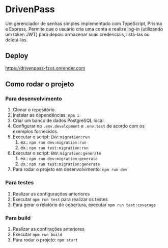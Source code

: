 # DrivenPass

Um gerenciador de senhas simples implementado com TypeScript, Prisma e Express. Permite que o usuário crie uma conta e realize log-in (utilizando um token JWT) para depois armazenar suas credenciais, listá-las ou deletá-las.

## Deploy

https://drivenpass-fzxs.onrender.com

## Como rodar o projeto

### Para desenvolvimento

1. Clonar o repositório.
2. Instalar as dependências: `npm i`
3. Criar um banco de dados PostgreSQL local.
4. Configurar no `.env.development` e `.env.test` de acordo com os exemplos fornecidos.
5. Executar o script: `ENV:migration:run`
    1. ex.: `npm run dev:migration:run`
    2. ex.: `npm run test:migration:run`
6. Executar o script: `ENV:migration:generate`
    1. ex.: `npm run dev:migration:generate`
    2. ex.: `npm run test:migration:generate`
7. Para rodar o projeto em desenvolvimento: `npm run dev`

### Para testes

1. Realizar as configurações anteriores
2. Executar `npm run test` para realizar os testes
3. Para gerar o relatório de cobertura, executar `npm run test:coverage`

### Para build

1. Realizar as confirações anteriores
2. Executar `npm run build`
3. Para rodar o projeto: `npm start`